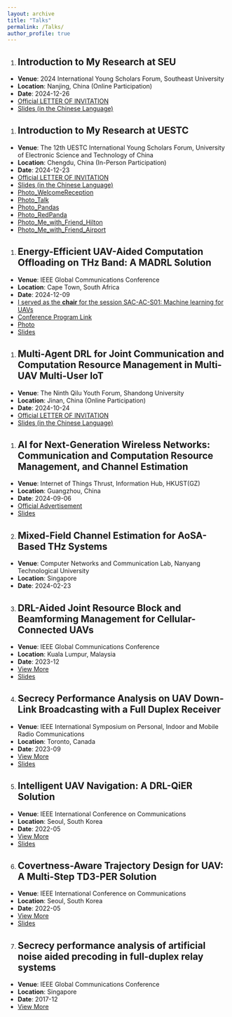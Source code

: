 ```yaml
---
layout: archive
title: "Talks"
permalink: /Talks/
author_profile: true
---
```


1. ## Introduction to My Research at SEU
- **Venue**: 2024 International Young Scholars Forum, Southeast University
- **Location**: Nanjing, China (Online Participation)
- **Date**: 2024-12-26
- [Official LETTER OF INVITATION](/files/pdf/Talks/LoI_SEU24Dec26.png)
- [Slides (in the Chinese Language)](/files/pdf/Talks/slideSEU24Dec26.pdf)


1. ## Introduction to My Research at UESTC
- **Venue**: The 12th UESTC International Young Scholars Forum, University of Electronic Science and Technology of China
- **Location**: Chengdu, China (In-Person Participation)
- **Date**: 2024-12-23
- [Official LETTER OF INVITATION](/files/pdf/Talks/LoI_UESTC24Dec23.pdf)
- [Slides (in the Chinese Language)](/files/pdf/Talks/slideUESTC24Dec23.pdf)
- [Photo_WelcomeReception](/files/ChengduUESTCwelcomeReception.jpeg)
- [Photo_Talk](/files/ChengduUESTCtalk.jpeg)
- [Photo_Pandas](/files/ChengduUESTCpandas.jpeg)
- [Photo_RedPanda](/files/ChengduUESTCredPanda.jpeg)
- [Photo_Me_with_Friend_Hilton](/files/ChengduUESTC_Hilton_w_Friend.jpeg)
- [Photo_Me_with_Friend_Airport](/files/ChengduUESTCAirport.jpeg)

1. ## Energy-Efficient UAV-Aided Computation Offloading on THz Band: A MADRL Solution
- **Venue**: IEEE Global Communications Conference
- **Location**: Cape Town, South Africa
- **Date**: 2024-12-09
- [I served as the **chair** for the session SAC-AC-S01: Machine learning for UAVs](/files/pdf/Talks/Globecom2024SACAC.pdf)
- [Conference Program Link](https://globecom2024.ieee-globecom.org/program/technical-program-day-1)
- [Photo](/files/sessionChairingGC24.jpg)
- [Slides](/files/pdf/Talks/slideGC24Dec09.pdf)


1. ## Multi-Agent DRL for Joint Communication and Computation Resource Management in Multi-UAV Multi-User IoT
- **Venue**: The Ninth Qilu Youth Forum, Shandong University
- **Location**: Jinan, China (Online Participation)
- **Date**: 2024-10-24
- [Official LETTER OF INVITATION](/files/pdf/Talks/LoI_SDU24Oct24.pdf)
- [Slides (in the Chinese Language)](/files/pdf/Talks/sildeSDU24Oct24.pdf)

1. ## AI for Next-Generation Wireless Networks: Communication and Computation Resource Management, and Channel Estimation
- **Venue**: Internet of Things Thrust, Information Hub, HKUST(GZ)
- **Location**: Guangzhou, China
- **Date**: 2024-09-06
- [Official Advertisement](https://calendar.hkust.edu.hk/events/iot-thrust-seminar-next-generation-wireless-networks-communication-and-computation-resource)
- [Slides](/files/pdf/Talks/slideTalkHKUSTGZ24Sep06.pdf)

2. ## Mixed-Field Channel Estimation for AoSA-Based THz Systems
- **Venue**: Computer Networks and Communication Lab, Nanyang Technological University
- **Location**: Singapore
- **Date**: 2024-02-23

3. ## DRL-Aided Joint Resource Block and Beamforming Management for Cellular-Connected UAVs
- **Venue**: IEEE Global Communications Conference
- **Location**: Kuala Lumpur, Malaysia
- **Date**: 2023-12
- [View More](https://ieeexplore.ieee.org/document/10437176)
- [Slides](/files/pdf/Talks/slideTalkGC23Dec.pdf)

4. ## Secrecy Performance Analysis on UAV Down-Link Broadcasting with a Full Duplex Receiver
- **Venue**: IEEE International Symposium on Personal, Indoor and Mobile Radio Communications
- **Location**: Toronto, Canada
- **Date**: 2023-09
- [View More](https://ieeexplore.ieee.org/document/10293850)
- [Slides](/files/pdf/Talks/slideTalkSecrecyPIMRC23Sep.pdf)

5. ## Intelligent UAV Navigation: A DRL-QiER Solution
- **Venue**: IEEE International Conference on Communications
- **Location**: Seoul, South Korea
- **Date**: 2022-05
- [View More](https://ieeexplore.ieee.org/document/9838566)
- [Slides](/files/pdf/Talks/slideTalkDRLQiER_ICC22May.pdf)

6. ## Covertness-Aware Trajectory Design for UAV: A Multi-Step TD3-PER Solution
- **Venue**: IEEE International Conference on Communications
- **Location**: Seoul, South Korea
- **Date**: 2022-05
- [View More](https://ieeexplore.ieee.org/document/9839093)
- [Slides](/files/pdf/Talks/slideTalkUAVNavigation_ICC22May.pdf)

7. ## Secrecy performance analysis of artificial noise aided precoding in full-duplex relay systems
- **Venue**: IEEE Global Communications Conference
- **Location**: Singapore
- **Date**: 2017-12
- [View More](https://ieeexplore.ieee.org/document/8254504)
